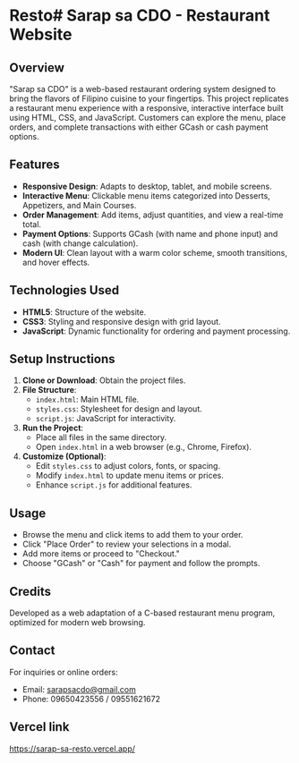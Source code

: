 # Resto# Sarap sa CDO - Restaurant Website

## Overview
"Sarap sa CDO" is a web-based restaurant ordering system designed to bring the flavors of Filipino cuisine to your fingertips. This project replicates a restaurant menu experience with a responsive, interactive interface built using HTML, CSS, and JavaScript. Customers can explore the menu, place orders, and complete transactions with either GCash or cash payment options.

## Features
- **Responsive Design**: Adapts to desktop, tablet, and mobile screens.
- **Interactive Menu**: Clickable menu items categorized into Desserts, Appetizers, and Main Courses.
- **Order Management**: Add items, adjust quantities, and view a real-time total.
- **Payment Options**: Supports GCash (with name and phone input) and cash (with change calculation).
- **Modern UI**: Clean layout with a warm color scheme, smooth transitions, and hover effects.

## Technologies Used
- **HTML5**: Structure of the website.
- **CSS3**: Styling and responsive design with grid layout.
- **JavaScript**: Dynamic functionality for ordering and payment processing.

## Setup Instructions
1. **Clone or Download**: Obtain the project files.
2. **File Structure**:
   - `index.html`: Main HTML file.
   - `styles.css`: Stylesheet for design and layout.
   - `script.js`: JavaScript for interactivity.
3. **Run the Project**:
   - Place all files in the same directory.
   - Open `index.html` in a web browser (e.g., Chrome, Firefox).
4. **Customize (Optional)**:
   - Edit `styles.css` to adjust colors, fonts, or spacing.
   - Modify `index.html` to update menu items or prices.
   - Enhance `script.js` for additional features.

## Usage
- Browse the menu and click items to add them to your order.
- Click "Place Order" to review your selections in a modal.
- Add more items or proceed to "Checkout."
- Choose "GCash" or "Cash" for payment and follow the prompts.

## Credits
Developed as a web adaptation of a C-based restaurant menu program, optimized for modern web browsing.

## Contact
For inquiries or online orders:  
- Email: sarapsacdo@gmail.com  
- Phone: 09650423556 / 09551621672

## Vercel link
https://sarap-sa-resto.vercel.app/